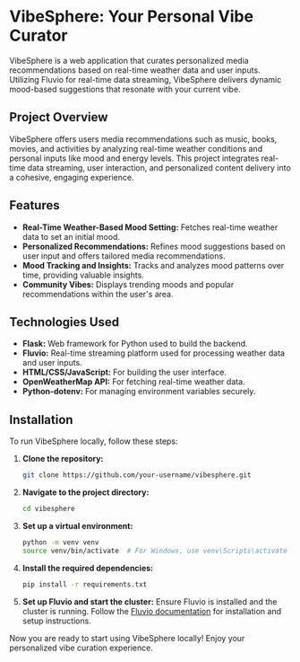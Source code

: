 # VibeSphere: Your Personal Vibe Curator

VibeSphere is a web application that curates personalized media recommendations based on real-time weather data and user inputs. Utilizing Fluvio for real-time data streaming, VibeSphere delivers dynamic mood-based suggestions that resonate with your current vibe.

## Project Overview

VibeSphere offers users media recommendations such as music, books, movies, and activities by analyzing real-time weather conditions and personal inputs like mood and energy levels. This project integrates real-time data streaming, user interaction, and personalized content delivery into a cohesive, engaging experience.

## Features

- **Real-Time Weather-Based Mood Setting:** Fetches real-time weather data to set an initial mood.
- **Personalized Recommendations:** Refines mood suggestions based on user input and offers tailored media recommendations.
- **Mood Tracking and Insights:** Tracks and analyzes mood patterns over time, providing valuable insights.
- **Community Vibes:** Displays trending moods and popular recommendations within the user's area.

## Technologies Used

- **Flask:** Web framework for Python used to build the backend.
- **Fluvio:** Real-time streaming platform used for processing weather data and user inputs.
- **HTML/CSS/JavaScript:** For building the user interface.
- **OpenWeatherMap API:** For fetching real-time weather data.
- **Python-dotenv:** For managing environment variables securely.

## Installation

To run VibeSphere locally, follow these steps:

1. **Clone the repository:**
    ```bash
    git clone https://github.com/your-username/vibesphere.git
    ```

2. **Navigate to the project directory:**
    ```bash
    cd vibesphere
    ```

3. **Set up a virtual environment:**
    ```bash
    python -m venv venv
    source venv/bin/activate  # For Windows, use venv\Scripts\activate
    ```

4. **Install the required dependencies:**
    ```bash
    pip install -r requirements.txt
    ```

5. **Set up Fluvio and start the cluster:** Ensure Fluvio is installed and the cluster is running. Follow the [Fluvio documentation](https://www.fluvio.io/docs/getting-started/) for installation and setup instructions.

Now you are ready to start using VibeSphere locally! Enjoy your personalized vibe curation experience.
